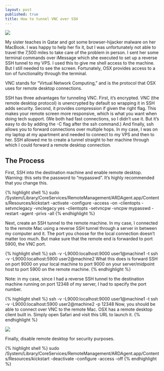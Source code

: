 ```yaml
---
layout: post
published: true
title: How to tunnel VNC over SSH
---
```

![]({{site.cdn_path}}/2014/11/08/vnc.jpg)

My sister teaches in Qatar and got some browser-hijacker malware on her MacBook. I was happy to help her fix it, but I was unfortunately not able to travel the 7,500 miles to take care of the problem in person. I sent her some terminal commands over iMessage which she executed to set up a reverse SSH tunnel to my VPS. I used this to give me shell access to the machine. But I still needed to see the screen. Fortunately, OSX provides access to a ton of functionality through the terminal.

VNC stands for “Virtual Network Computing,” and is the protocol that OSX uses for remote desktop connections.

SSH has three advantages for tunneling VNC. First, it’s encrypted. VNC (the remote desktop protocol) is unencrypted by default so wrapping it in SSH adds security. Second, it provides compression if given the right flag. This makes your remote screen more responsive, which is what you want when doing tech support. (We both had fast connections, so I didn’t use it. But it’s easy to do by adding the -C flag after the ssh command.) And finally, ssh allows you to forward connections over multiple hops. In my case, I was on my laptop at my apartment and needed to connect to my VPS and then to her. SSH allowed me to create a tunnel straight to her machine through which I could forward a remote desktop connection.

## The Process

First, SSH into the destination machine and enable remote desktop. Warning: this sets the password to “mypasswd”. It’s highly recommended that you change this.

{% highlight shell %}
sudo /System/Library/CoreServices/RemoteManagement/ARDAgent.app/Contents/Resources/kickstart -activate -configure -access -on -clientopts -setvnclegacy -vnclegacy yes -clientopts -setvncpw -vncpw mypasswd -restart -agent -privs -all
{% endhighlight %}

Next, create an SSH tunnel to the remote machine. In my case, I connected to the remote Mac using a reverse SSH tunnel through a server in between my computer and it. The port you choose for the local connection doesn’t matter too much. But make sure that the remote end is forwarded to port 5900, the VNC port.

{% highlight shell %}
ssh -v -L9000:localhost:9000 user1@machine1 -t ssh -v -L9000:localhost:5900 user2@machine2
What this does is forward SSH on port 9000 on your local machine to port 9000 on your server/midpoint host to port 5900 on the remote machine.
{% endhighlight %}

Note: in my case, since I had a reverse SSH tunnel to the destination machine running on port 12348 of my server, I had to specify the port number.

{% highlight shell %}
ssh -v -L9000:localhost:9000 user1@machine1 -t ssh -v -L9000:localhost:5900 user2@machine2 -p 12348
Now, you should be able to connect over VNC to the remote Mac. OSX has a remote desktop client built in. Simply open Safari and visit this URL to launch it.
{% endhighlight %}

![]({{site.cdn_path}}/2014/11/08/vnc2.jpg)

Finally, disable remote desktop for security purposes.

{% highlight shell %}
sudo /System/Library/CoreServices/RemoteManagement/ARDAgent.app/Contents/Resources/kickstart -deactivate -configure -access -off
{% endhighlight %}
